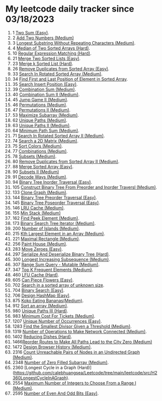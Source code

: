 # My leetcode daily tracker since 03/18/2023
1. 1 [Two Sum (Easy)](https://github.com/calebhuangsea/Leetcode/tree/main/leetcode/src/E1TwoSum).
2. 2 [Add Two Numbers (Medium)](https://github.com/calebhuangsea/Leetcode/tree/main/leetcode/src/M2AddTwoNumbers)
3. 3 [Longest Substring Without Repeating Characters (Medium)](https://github.com/calebhuangsea/Leetcode/tree/main/leetcode/src/M3LongestSubstringWithoutRepeatingCharacters).
4. 4 [Median of Two Sorted Arrays (Hard)](https://github.com/calebhuangsea/Leetcode/tree/main/leetcode/src/H4MedianOfTwoSortedArrays).
5. 10 [Regular Expression Matching (Hard)](https://github.com/calebhuangsea/Leetcode/tree/main/leetcode/src/H10RegularExpressionMatching).
6. 21 [Merge Two Sorted Lists (Easy)](https://github.com/calebhuangsea/Leetcode/tree/main/leetcode/src/E21MergeTwoSortedLists).
7. 23 [Merge k Sorted List (Hard)](https://github.com/calebhuangsea/Leetcode/tree/main/leetcode/src/H23MergeKSortedLists).
8. 26 [Remove Duplicates from Sorted Array (Easy)](https://github.com/calebhuangsea/Leetcode/tree/main/leetcode/src/E26RemoveDuplicatesFromSortedArray).
9. 33 [Search In Rotated Sorted Array (Medium)](https://github.com/calebhuangsea/Leetcode/tree/main/leetcode/src/M33SearchInRotatedSortedArray).
10. 34 [Find First and Last Position of Element in Sorted Array](https://github.com/calebhuangsea/Leetcode/tree/main/leetcode/src/M34FindFirstAndLastPostionOfElementInSortedArray).
11. 35 [Search Insert Position (Easy)](https://github.com/calebhuangsea/Leetcode/tree/main/leetcode/src/E35SearchInsertPosition).
12. 39 [Combination Sum (Medium)](https://github.com/calebhuangsea/Leetcode/tree/main/leetcode/src/M39CombinationSum).
13. 40 [Combination Sum II (Medium)](https://github.com/calebhuangsea/Leetcode/tree/main/leetcode/src/M40CombinationSumII).
14. 45 [Jump Game II (Medium)](https://github.com/calebhuangsea/Leetcode/tree/main/leetcode/src/M45JumpGameII).
15. 46 [Permutations (Medium)](https://github.com/calebhuangsea/Leetcode/tree/main/leetcode/src/M46Permutations).
16. 47 [Permutations II (Medium)](https://github.com/calebhuangsea/Leetcode/tree/main/leetcode/src/M47PermutationsII).
17. 53 [Maximize Subarray (Medium)](https://github.com/calebhuangsea/Leetcode/tree/main/leetcode/src/M53MaximumSubarray).
18. 62 [Unique Paths (Medium)](https://github.com/calebhuangsea/Leetcode/tree/main/leetcode/src/M62UniquePaths).
19. 63 [Unique Paths II (Medium)](https://github.com/calebhuangsea/Leetcode/tree/main/leetcode/src/M63UniquePathsII).
20. 64 [Minimum Path Sum (Medium)](https://github.com/calebhuangsea/Leetcode/tree/main/leetcode/src/M64MinimumPathSum).
21. 71 [Search In Rotated Sorted Array II (Medium)](https://github.com/calebhuangsea/Leetcode/tree/main/leetcode/src/M71SearchInRotatedSortedArrayII).
22. 74 [Search a 2D Matrix (Medium)](https://github.com/calebhuangsea/Leetcode/tree/main/leetcode/src/M74SearchA2DMatrix).
23. 75 [Sort Colors (Medium)](https://github.com/calebhuangsea/Leetcode/tree/main/leetcode/src/M75SortColors).
24. 77 [Combinations (Medium)](https://github.com/calebhuangsea/Leetcode/tree/main/leetcode/src/M77Combinations).
25. 78 [Subsets (Medium)](https://github.com/calebhuangsea/Leetcode/tree/main/leetcode/src/M78Subsets).
26. 80 [Remove Duplicates from Sorted Array II (Medium)](https://github.com/calebhuangsea/Leetcode/tree/main/leetcode/src/M80RemoveDuplicatedFromSortedArrayII).
27. 88 [Merge Sorted Array (Easy)](https://github.com/calebhuangsea/Leetcode/tree/main/leetcode/src/E88MergeSodtedArray).
28. 90 [Subsets II (Medium)](https://github.com/calebhuangsea/Leetcode/tree/main/leetcode/src/M90SubsetsII)
29. 91 [Decode Ways (Medium)](https://github.com/calebhuangsea/Leetcode/tree/main/leetcode/src/M91DecodeWays).
30. 94 [Binary Tree Inorder Traversal (Easy)](https://github.com/calebhuangsea/Leetcode/tree/main/leetcode/src/E94BinaryTreeInorderTraversal).
31. 105 [Construct Binary Tree From Preorder and Inorder Traversl (Medium)](https://github.com/calebhuangsea/Leetcode/tree/main/leetcode/src/M105ConstructBinaryTreeFromPreorderAndInorderTraversal).
32. 133 [Clone Graph (Medium)](https://github.com/calebhuangsea/Leetcode/tree/main/leetcode/src/M133CloneGraph).
33. 144 [Binary Tree Preorder Traversal (Easy)](https://github.com/calebhuangsea/Leetcode/tree/main/leetcode/src/E144BinaryTreePreorderTraversal).
34. 145 [Binary Tree Poseorder Traversal (Easy)](https://github.com/calebhuangsea/Leetcode/tree/main/leetcode/src/E145BinaryTreePostorderTraversal).
35. 146 [LRU Cache (Medium)](https://github.com/calebhuangsea/Leetcode/tree/main/leetcode/src/MLRUCache).
36. 155 [Min Stack (Medium)](https://github.com/calebhuangsea/Leetcode/tree/main/leetcode/src/M155MinStack)
37. 162 [Find Peek Element (Medium)](https://github.com/calebhuangsea/Leetcode/tree/main/leetcode/src/M162FindPeekElement).
38. 173 [Binary Search Tree Iterator (Medium)](https://github.com/calebhuangsea/Leetcode/tree/main/leetcode/src/M173BinarySearchTreeIterator).
39. 200 [Number of Islands (Medium)](https://github.com/calebhuangsea/Leetcode/tree/main/leetcode/src/M200NumberOfIslands).
40. 215 [Kth Largest Element in an Array (Medium)](https://github.com/calebhuangsea/Leetcode/tree/main/leetcode/src/M215KthLargestElementInAnArray).
41. 221 [Maximal Rectangle (Medium)](https://github.com/calebhuangsea/Leetcode/tree/main/leetcode/src/M221MaximalRectangle).
42. 256 [Paint House (Medium)](https://github.com/calebhuangsea/Leetcode/tree/main/leetcode/src/M256PaintHouse).
43. 283 [Move Zeroes (Easy)](https://github.com/calebhuangsea/Leetcode/tree/main/leetcode/src/E283MoveZeros).
44. 297 [Serialize And Deserialize Binary Tree (Hard)](https://github.com/calebhuangsea/Leetcode/tree/main/leetcode/src/H297SerializeAndDeserializeBinaryTree).
45. 300 [Longest Increasing Subsequence (Medium)](https://github.com/calebhuangsea/Leetcode/tree/main/leetcode/src/M300LongestIncreasingSubsequence).
46. 307 [Range Sum Query - Mutable (Medium)](https://github.com/calebhuangsea/Leetcode/tree/main/leetcode/src/M307RangeSumQueryMutable).
47. 347 [Top K Frequent Elements (Medium)](https://github.com/calebhuangsea/Leetcode/tree/main/leetcode/src/M347TopKFrequentElements).
48. 460 [LFU Cache (Hard)](https://github.com/calebhuangsea/Leetcode/tree/main/leetcode/src/H460LFUCache).
49. 605 [Can Piece Flowers (Easy)](https://github.com/calebhuangsea/Leetcode/tree/main/leetcode/src/E605CanPieceFlowers).
50. 702 [Search in a sorted array of unknown size](https://github.com/calebhuangsea/Leetcode/tree/main/leetcode/src/M702SearchInASortedArrayOfUnknownSize).
51. 704 [Binary Search (Easy)](https://github.com/calebhuangsea/Leetcode/tree/main/leetcode/src/E704BinarySearch).
52. 706 [Design HashMap (Easy)](https://github.com/calebhuangsea/Leetcode/tree/main/leetcode/src/E706DesignHashMap).
53. 875 [Koko Eating Bananas(Medium)](https://github.com/calebhuangsea/Leetcode/tree/main/leetcode/src/M875KokoEatingBananas).
54. 912 [Sort an array (Medium)](https://github.com/calebhuangsea/Leetcode/tree/main/leetcode/src/M912SortAnArray).
55. 980 [Unique Paths III (Hard)](https://github.com/calebhuangsea/Leetcode/tree/main/leetcode/src/H980UniquePathsIII).
56. 983 [Minimum Cost For Tickets (Medium)](https://github.com/calebhuangsea/Leetcode/tree/main/leetcode/src/M983MinimumCostForTickets).
57. 1207 [Unique Number of Occurrences (Easy)](https://github.com/calebhuangsea/Leetcode/tree/main/leetcode/src/E1207UniqueNumberOfOccurrences).
58. 1283 [Find the Smallest Divisor Given a Threshold (Medium)](https://github.com/calebhuangsea/Leetcode/tree/main/leetcode/src/M1283FindTheSmallestDivisorGivenAThreshold).
59. 1319 [Number of Operations to Make Network Connected (Medium)](https://github.com/calebhuangsea/Leetcode/tree/main/leetcode/src/M1319NumberOfOperationsToMakeNetworkConnected).
60. 1402 [Reducing Dishes (Hard)](https://github.com/calebhuangsea/Leetcode/tree/main/leetcode/src/H1402ReducingDishes).
61. 1466[Reorder Routes to Make All Paths Lead to the City Zero (Medium)](https://github.com/calebhuangsea/Leetcode/tree/main/leetcode/src/M1466ReorderRoutesToMakeAllPathsLeadToTheCityZero)
62. 1472 [Design Browser History (Medium)](https://github.com/calebhuangsea/Leetcode/tree/main/leetcode/src/M1472DesignBrowserHistory).
63. 2316 [Count Unreachable Pairs of Nodes in an Undirected Graph (Medium)](https://github.com/calebhuangsea/Leetcode/tree/main/leetcode/src/M1472DesignBrowserHistory).
64. 2348 [Number of Zero Filled Subarray (Medium)](https://github.com/calebhuangsea/Leetcode/tree/main/leetcode/src/M2316CountUnreachablePairsOfNodesInAnUndirectedGraph).
65. 2360 [Longest Cycle in a Graph (Hard)] (https://github.com/calebhuangsea/Leetcode/tree/main/leetcode/src/H2360LongestCycleInAGraph).
66. 2554 [Maximum Number of Integers to Choose From a Range I (Medium)](https://github.com/calebhuangsea/Leetcode/tree/main/leetcode/src/M2554MaximumNumberOfIntegersToChooseFromARangeI).
67. 2595 [Number of Even And Odd Bits (Easy)](https://github.com/calebhuangsea/Leetcode/tree/main/leetcode/src/E2595NumberOfEvenAndOddBits).